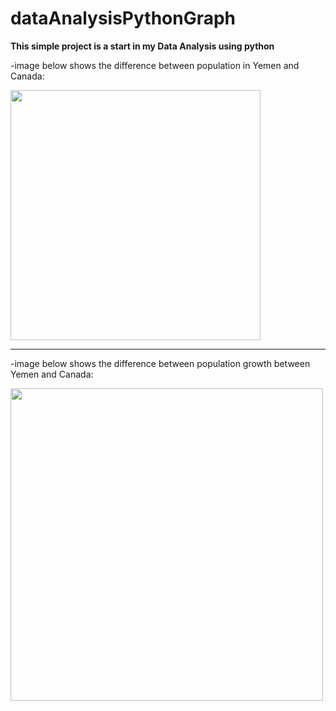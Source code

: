 # dataAnalysisPythonGraph

**This simple project is a start in my Data Analysis using python**


-image below shows the difference between population in Yemen and Canada:

<img width="400px" src="https://user-images.githubusercontent.com/38424188/93220537-b81b7000-f77d-11ea-993f-cd2536ae2427.png"/>

 ----
  
  
 -image below shows the difference between population growth between Yemen and Canada:
 
 <img width="500px" src="https://user-images.githubusercontent.com/38424188/93224636-60cbce80-f782-11ea-8c0d-3d6770a9ac4b.png"/>
